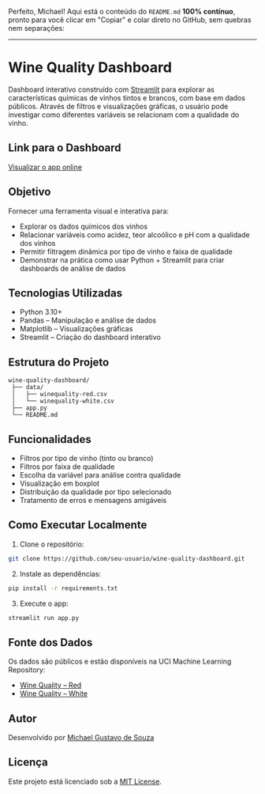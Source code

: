 Perfeito, Michael! Aqui está o conteúdo do `README.md` **100% contínuo**, pronto para você clicar em "Copiar" e colar direto no GitHub, sem quebras nem separações:

---

# Wine Quality Dashboard  
Dashboard interativo construído com [Streamlit](https://streamlit.io/) para explorar as características químicas de vinhos tintos e brancos, com base em dados públicos. Através de filtros e visualizações gráficas, o usuário pode investigar como diferentes variáveis se relacionam com a qualidade do vinho.

## Link para o Dashboard  
[Visualizar o app online](https://app-wine-dashboard-ec9cewpsegsfxw9zduunba.streamlit.app/)

## Objetivo  
Fornecer uma ferramenta visual e interativa para:  
- Explorar os dados químicos dos vinhos  
- Relacionar variáveis como acidez, teor alcoólico e pH com a qualidade dos vinhos  
- Permitir filtragem dinâmica por tipo de vinho e faixa de qualidade  
- Demonstrar na prática como usar Python + Streamlit para criar dashboards de análise de dados

## Tecnologias Utilizadas  
- Python 3.10+  
- Pandas – Manipulação e análise de dados  
- Matplotlib – Visualizações gráficas  
- Streamlit – Criação do dashboard interativo

## Estrutura do Projeto  
```
wine-quality-dashboard/
 ├── data/
 │   ├── winequality-red.csv
 │   └── winequality-white.csv
 ├── app.py
 └── README.md
```

## Funcionalidades  
- Filtros por tipo de vinho (tinto ou branco)  
- Filtros por faixa de qualidade  
- Escolha da variável para análise contra qualidade  
- Visualização em boxplot  
- Distribuição da qualidade por tipo selecionado  
- Tratamento de erros e mensagens amigáveis

## Como Executar Localmente  

1. Clone o repositório:  
```bash
git clone https://github.com/seu-usuario/wine-quality-dashboard.git
```

2. Instale as dependências:  
```bash
pip install -r requirements.txt
```

3. Execute o app:  
```bash
streamlit run app.py
```

## Fonte dos Dados  
Os dados são públicos e estão disponíveis na UCI Machine Learning Repository:  
- [Wine Quality – Red](https://archive.ics.uci.edu/ml/datasets/Wine+Quality)  
- [Wine Quality – White](https://archive.ics.uci.edu/ml/datasets/Wine+Quality)

## Autor  
Desenvolvido por [Michael Gustavo de Souza](https://www.linkedin.com/in/michael-gustavo-de-souza-68053026b/)

## Licença  
Este projeto está licenciado sob a [MIT License](LICENSE).
